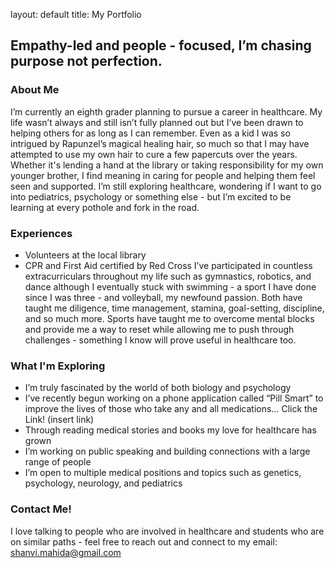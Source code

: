 layout: default
title: My Portfolio

## Empathy-led and people - focused, I’m chasing purpose not perfection. 

### About Me
I’m currently an eighth grader planning to pursue a career in healthcare. My life wasn’t always and still isn’t fully planned out but I’ve been drawn to helping others for as long as I can remember. Even as a kid I was so intrigued by Rapunzel’s magical healing hair, so much so that I may have attempted to use my own hair to cure a few papercuts over the years. Whether it's lending a hand at the library or taking responsibility for my own younger brother, I find meaning in caring for people and helping them feel seen and supported. I’m still exploring healthcare, wondering if I want to go into pediatrics, psychology or something else - but I’m excited to be learning at every pothole and fork in the road. 

### Experiences
- Volunteers at the local library
- CPR and First Aid certified by Red Cross
I’ve participated in countless extracurriculars throughout my life such as gymnastics, robotics, and dance although I eventually stuck with swimming - a sport I have done since I was three - and volleyball, my newfound passion. Both have taught me diligence, time management, stamina, goal-setting, discipline, and so much more. Sports have taught me to overcome mental blocks and provide me a way to reset while allowing me to push through challenges - something I know will prove useful in healthcare too. 

### What I'm Exploring
- I’m truly fascinated by the world of both biology and psychology
- I’ve recently begun working on a phone application called “Pill Smart” to improve the lives of those who take any and all medications… Click the Link! (insert link)
- Through reading medical stories and books my love for healthcare has grown
- I’m working on public speaking and building connections with a large range of people
- I’m open to multiple medical positions and topics such as genetics, psychology, neurology, and pediatrics

### Contact Me!
I love talking to people who are involved in healthcare and students who are on similar paths - feel free to reach out and connect to my email: shanvi.mahida@gmail.com



